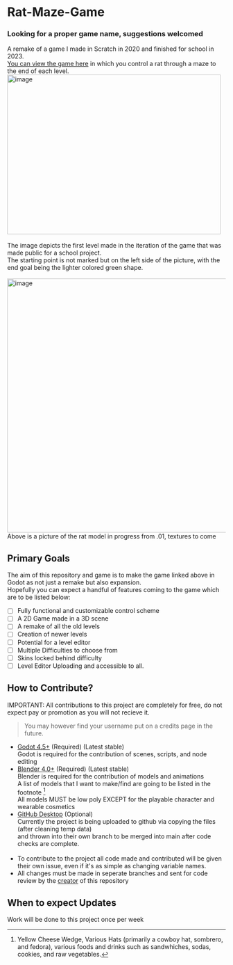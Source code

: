 # Rat-Maze-Game
### Looking for a proper game name, suggestions welcomed
A remake of a game I made in Scratch in 2020 and finished for school in 2023. <br>
[You can view the game here](https://scratch.mit.edu/projects/615103018/) in which you control a rat through a maze to the end of each level. <br>
<img width="492" height="367" alt="image" src="https://github.com/user-attachments/assets/dbfbd54b-df31-4a84-9d51-186aafc4c250" />
<br><br>
The image depicts the first level made in the iteration of the game that was made public for a school project. <br>
The starting point is not marked but on the left side of the picture, with the end goal being the lighter colored green shape.<br><br>
<img width="1325" height="584" alt="image" src="https://github.com/user-attachments/assets/1a95ac56-a7a0-4b83-8907-9a39d97fea6a" />
<br>
Above is a picture of the rat model in progress from .01, textures to come
## Primary Goals
The aim of this repository and game is to make the game linked above in Godot as not just a remake but also expansion.<br>
Hopefully you can expect a handful of features coming to the game which are to be listed below: <br>
- [ ] Fully functional and customizable control scheme
- [ ] A 2D Game made in a 3D scene
- [ ] A remake of all the old levels
- [ ] Creation of newer levels
- [ ] Potential for a level editor
- [ ] Multiple Difficulties to choose from
- [ ] Skins locked behind difficulty
- [ ] Level Editor Uploading and accessible to all.
## How to Contribute?
IMPORTANT: All contributions to this project are completely for free, do not expect pay or promotion as you will not recieve it.<br>
> You may however find your username put on a credits page in the future.<br>
- [Godot 4.5+](https://godotengine.org/download/windows/) (Required) (Latest stable) <br>
    Godot is required for the contribution of scenes, scripts, and node editing
- [Blender 4.0+](https://www.blender.org/download/) (Required) (Latest stable)<br>
    Blender is required for the contribution of models and animations <br>
    A list of models that I want to make/find are going to be listed in the footnote [^ModelTODO] <br>
    All models MUST be low poly EXCEPT for the playable character and wearable cosmetics
- [GitHub Desktop](https://desktop.github.com/download/) (Optional)<br>
    Currently the project is being uploaded to github via copying the files (after cleaning temp data)<br>
    and thrown into their own branch to be merged into main after code checks are complete.
<br><br>
- To contribute to the project all code made and contributed will be given their own issue, even if it's as simple as changing variable names.<br>
- All changes must be made in seperate branches and sent for code review by the [creator](https://github.com/ToastedToast00) of this repository
## When to expect Updates
Work will be done to this project once per week

[^ModelTODO]: Yellow Cheese Wedge, Various Hats (primarily a cowboy hat, sombrero, and fedora), various foods and drinks such as sandwhiches, sodas, cookies, and raw vegetables. 
